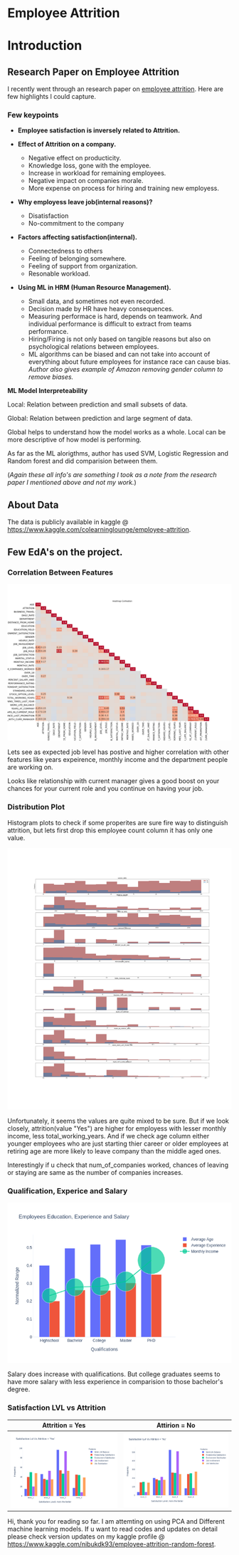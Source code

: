 # Employee Attrition

# Introduction

## Research Paper on Employee Attrition

I recently went through an research paper on [employee attrition](http://kth.diva-portal.org/smash/get/diva2:1461317/FULLTEXT01.pdf). Here are few highlights I could capture. 

### Few keypoints

- **Employee satisfaction is inversely related to Attrition.**


- **Effect of Attrition on a company.**
    - Negative effect on producticity.
    - Knowledge loss, gone with the employee.
    - Increase in workload for remaining employees.
    - Negative impact on companies morale.
    - More expense on process for hiring and training new employess.
    

- **Why employess leave job(internal reasons)?**
    - Disatisfaction
    - No-commitment to the company


- **Factors affecting satisfaction(internal).**
    - Connectedness to others 
    - Feeling of belonging somewhere.
    - Feeling of support from organization.
    - Resonable workload.
    
    
- **Using ML in HRM (Human Resource Management).**
    - Small data, and sometimes not even recorded.
    - Decision made by HR have heavy consequences.
    - Measuring performace is hard, depends on teamwork. And individual performance is difficult to extract from teams performance.
    - Hiring/Firing is not only based on tangible reasons but also on psychological relations between employees.
    - ML algorithms can be biased and can not take into account of everything about future employees for instance race can cause bias. *Author also gives example of Amazon removing gender column to remove biases.*
        

**ML Model Interpreteability**

Local: Relation between prediction and small subsets of data.

Global: Relation between prediction and large segment of data. 

Global helps to understand how the model works as a whole. Local can be more descriptive of how model is performing.

As far as the ML alorigthms, author has used SVM, Logistic Regression and Random forest and did comparision between them. 

(*Again these all info's are something I took as a note from the research paper I mentioned above and not my work.*)
   
## About Data

The data is publicly available in kaggle @ https://www.kaggle.com/colearninglounge/employee-attrition.


## Few EdA's on the project.

### Correlation Between Features

![img](https://github.com/nibukdk/employee-attrition/blob/master/Imgs/Correlation%20Heatmap.png)

Lets see as expected job level has postive and higher correlation with other features like years expeirence, monthly income and the department people are working on. 

Looks like relationship with current manager gives a good boost on your chances for your current role and you continue on having your job. 

### Distribution Plot

Histogram plots to check if some properites are sure fire way to distinguish attrition, but lets first drop this employee count column it has only one value.


![img](https://github.com/nibukdk/employee-attrition/blob/master/Imgs/Distribution%20Plot.png)

Unfortunately, it seems the values are quite mixed to be sure. But if we look closely, attrition(value "Yes") are higher for employess with lesser monthly income, less total_working_years. And if we check age column either younger employees who are just starting thier career or older employees at retiring age are more likely to leave company than the middle aged ones. 

Interestingly if u check that num_of_companies worked, chances of leaving or staying are same as the number of companies increases.


### Qualification, Experice and Salary

![img](https://github.com/nibukdk/employee-attrition/blob/master/Imgs/Employee_Qualifications_n_Salary.png)

Salary does increase with qualifications. But college graduates seems to have more salary with less experience in comparision to those bachelor's degree. 


### Satisfaction LVL vs Attrition




Attrition = Yes |  Attirion = No
:-------------------------:|:-------------------------:
![img](https://github.com/nibukdk/employee-attrition/blob/master/Imgs/Satisfaction_Lvls_n_Attrition_Yes.png) | ![img](https://github.com/nibukdk/employee-attrition/blob/master/Imgs/Satisfaction_Lvls_n_Attrition_No.png)


Hi, thank you for reading so far. I am attemting on using PCA and Different machine learning models. If u want to read codes and updates on detail please check version updates on my kaggle profile @ https://www.kaggle.com/nibukdk93/employee-attrition-random-forest.



